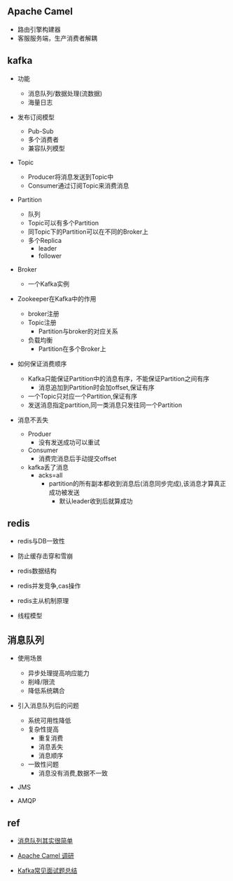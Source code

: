 

## Apache Camel

+ 路由引擎构建器
+ 客服服务端，生产消费者解耦


## kafka

+ 功能
    + 消息队列/数据处理(流数据)
    + 海量日志

+ 发布订阅模型
    + Pub-Sub
    + 多个消费者
    + 兼容队列模型

+ Topic
    + Producer将消息发送到Topic中
    + Consumer通过订阅Topic来消费消息

+ Partition
    + 队列
    + Topic可以有多个Partition
    + 同Topic下的Partition可以在不同的Broker上
    + 多个Replica
        + leader
        + follower

+ Broker
    + 一个Kafka实例

+ Zookeeper在Kafka中的作用
    + broker注册
    + Topic注册
        + Partition与broker的对应关系
    + 负载均衡
        + Partition在多个Broker上

+ 如何保证消费顺序
    + Kafka只能保证Partition中的消息有序，不能保证Partition之间有序
        + 消息追加到Partition时会加offset,保证有序
    + 一个Topic只对应一个Partition,保证有序
    + 发送消息指定partition,同一类消息只发往同一个Partition

+ 消息不丢失
    + Produer
        + 没有发送成功可以重试
    + Consumer
        + 消费完消息后手动提交offset
    + kafka丢了消息
        + acks=all
            + partition的所有副本都收到消息后(消息同步完成),该消息才算真正成功被发送
                + 默认leader收到后就算成功


## redis

+ redis与DB一致性

+ 防止缓存击穿和雪崩

+ redis数据结构

+ redis并发竞争,cas操作

+ redis主从机制原理

+ 线程模型

## 消息队列

+ 使用场景
    + 异步处理提高响应能力
    + 削峰/限流
    + 降低系统耦合

+ 引入消息队列后的问题
    + 系统可用性降低
    + 复杂性提高
        + 重复消费
        + 消息丢失
        + 消息顺序
    + 一致性问题
        + 消息没有消费,数据不一致

+ JMS
+ AMQP


## ref
+ [消息队列其实很简单](https://github.com/Snailclimb/JavaGuide/blob/master/docs/system-design/distributed-system/message-queue/message-queue.md)
+ [Apache Camel 调研](https://www.jianshu.com/p/68aba8d09a89)

+ [Kafka常见面试题总结](https://github.com/Snailclimb/JavaGuide/blob/master/docs/system-design/distributed-system/message-queue/Kafka%E5%B8%B8%E8%A7%81%E9%9D%A2%E8%AF%95%E9%A2%98%E6%80%BB%E7%BB%93.md)